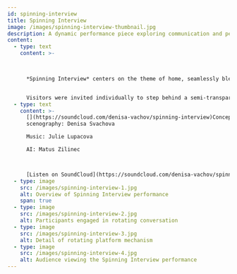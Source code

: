 ```yaml
---
id: spinning-interview
title: Spinning Interview
image: /images/spinning-interview-thumbnail.jpg
description: A dynamic performance piece exploring communication and perspective.
content:
  - type: text
    content: >-
      


      *Spinning Interview* centers on the theme of home, seamlessly blending the activity of spinning with interview-style discussions. The project offers a contemplative exploration of personal narratives surrounding the notion of home. It leverages real-time speech-to-text technology and bespoke musical compositions to create an engaging and immersive experience for both participants and observers.


      Visitors were invited individually to step behind a semi-transparent curtain, where instruction cards guided them to keep turning around while answering questions into a microphone. Other visitors could observe the responder through the curtain and read the answers displayed in real-time on a screen and website.
  - type: text
    content: >-
      [](https://soundcloud.com/denisa-vachov/spinning-interview)Concept,
      scenography: Denisa Svachova

      Music: Julie Lupacova

      AI: Matus Zilinec



      [Listen on SoundCloud](https://soundcloud.com/denisa-vachov/spinning-interview)
  - type: image
    src: /images/spinning-interview-1.jpg
    alt: Overview of Spinning Interview performance
    span: true
  - type: image
    src: /images/spinning-interview-2.jpg
    alt: Participants engaged in rotating conversation
  - type: image
    src: /images/spinning-interview-3.jpg
    alt: Detail of rotating platform mechanism
  - type: image
    src: /images/spinning-interview-4.jpg
    alt: Audience viewing the Spinning Interview performance
---
```

